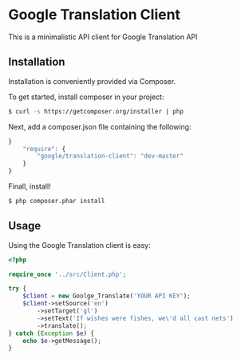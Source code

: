 Google Translation Client
=========================
 
This is a minimalistic API client for Google Translation API

Installation
------------

Installation is conveniently provided via Composer.

To get started, install composer in your project:

```sh
$ curl -s https://getcomposer.org/installer | php
```

Next, add a composer.json file containing the following:

```js
}
    "require": {
        "google/translation-client": "dev-master"
    }
}
```

Finall, install!

```sh
$ php composer.phar install
```

Usage
-----

Using the Google Translation client is easy:

``` php
<?php

require_once '../src/Client.php';

try {
    $client = new Goolge_Translate('YOUR API KEY');
    $client->setSource('en')
        ->setTarget('gl')
        ->setText('If wishes were fishes, we\'d all cast nets')
        ->translate();
} catch (Exception $e) {
    echo $e->getMessage();
}

```